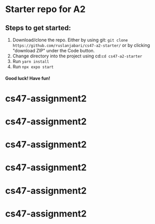 # Starter repo for A2
## Steps to get started:
 1. Download/clone the repo. Either by using git:
 ```git clone https://github.com/ruslanjabari/cs47-a2-starter/``` 
 or by clicking "download ZIP" under the Code button.
 2. Change directory into the project using cd:```cd cs47-a2-starter```
3. Run ```yarn install```
 4. Run ```npx expo start```
#### Good luck! Have fun!
# cs47-assignment2
# cs47-assignment2
# cs47-assignment2
# cs47-assignment2
# cs47-assignment2
# cs47-assignment2
